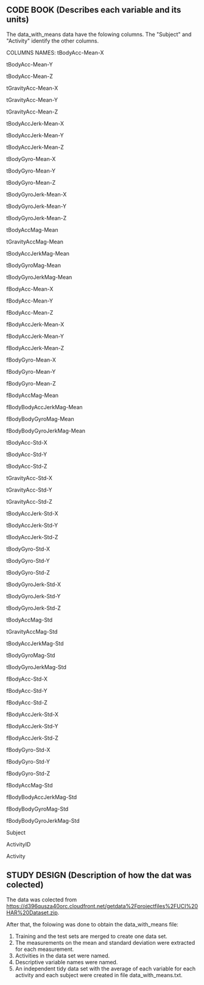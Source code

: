 ## CODE BOOK (Describes each variable and its units)

The data_with_means data have the folowing columns. The "Subject" and "Activity" identify the other columns.

COLUMNS NAMES:
tBodyAcc-Mean-X

tBodyAcc-Mean-Y

tBodyAcc-Mean-Z

tGravityAcc-Mean-X

tGravityAcc-Mean-Y

tGravityAcc-Mean-Z

tBodyAccJerk-Mean-X

tBodyAccJerk-Mean-Y

tBodyAccJerk-Mean-Z

tBodyGyro-Mean-X

tBodyGyro-Mean-Y

tBodyGyro-Mean-Z

tBodyGyroJerk-Mean-X

tBodyGyroJerk-Mean-Y

tBodyGyroJerk-Mean-Z

tBodyAccMag-Mean

tGravityAccMag-Mean

tBodyAccJerkMag-Mean

tBodyGyroMag-Mean

tBodyGyroJerkMag-Mean

fBodyAcc-Mean-X

fBodyAcc-Mean-Y

fBodyAcc-Mean-Z

fBodyAccJerk-Mean-X

fBodyAccJerk-Mean-Y

fBodyAccJerk-Mean-Z

fBodyGyro-Mean-X

fBodyGyro-Mean-Y

fBodyGyro-Mean-Z

fBodyAccMag-Mean

fBodyBodyAccJerkMag-Mean

fBodyBodyGyroMag-Mean

fBodyBodyGyroJerkMag-Mean

tBodyAcc-Std-X

tBodyAcc-Std-Y

tBodyAcc-Std-Z

tGravityAcc-Std-X

tGravityAcc-Std-Y

tGravityAcc-Std-Z

tBodyAccJerk-Std-X

tBodyAccJerk-Std-Y

tBodyAccJerk-Std-Z

tBodyGyro-Std-X

tBodyGyro-Std-Y

tBodyGyro-Std-Z

tBodyGyroJerk-Std-X

tBodyGyroJerk-Std-Y

tBodyGyroJerk-Std-Z

tBodyAccMag-Std

tGravityAccMag-Std

tBodyAccJerkMag-Std

tBodyGyroMag-Std

tBodyGyroJerkMag-Std

fBodyAcc-Std-X

fBodyAcc-Std-Y

fBodyAcc-Std-Z

fBodyAccJerk-Std-X

fBodyAccJerk-Std-Y

fBodyAccJerk-Std-Z

fBodyGyro-Std-X

fBodyGyro-Std-Y

fBodyGyro-Std-Z

fBodyAccMag-Std

fBodyBodyAccJerkMag-Std

fBodyBodyGyroMag-Std

fBodyBodyGyroJerkMag-Std

Subject

ActivityID

Activity


## STUDY DESIGN (Description of how the dat was colected)

The data was colected from https://d396qusza40orc.cloudfront.net/getdata%2Fprojectfiles%2FUCI%20HAR%20Dataset.zip.

After that, the folowing was done to obtain the data_with_means file:

1. Training and the test sets are merged to create one data set.
2. The measurements on the mean and standard deviation were extracted for each measurement. 
3. Activities in the data set were named.
4. Descriptive variable names were named. 
5. An independent tidy data set with the average of each variable for each activity and each subject were created in file data_with_means.txt.


